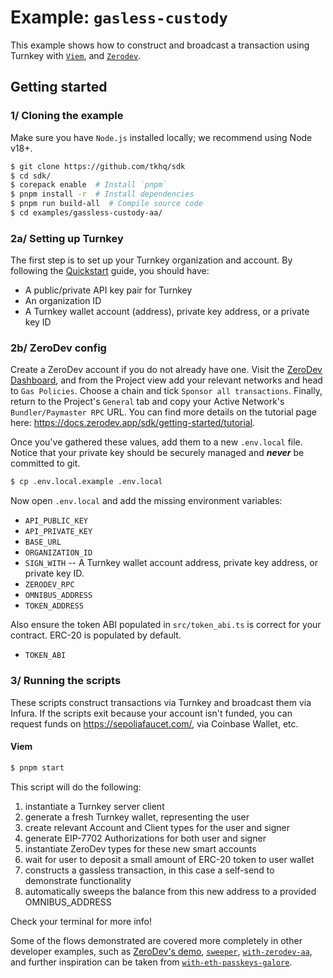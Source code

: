 # Example: `gasless-custody`

This example shows how to construct and broadcast a transaction using Turnkey with [`Viem`](https://viem.sh/docs/clients/wallet.html), and [`Zerodev`](https://docs.zerodev.app/sdk/getting-started/quickstart).

## Getting started

### 1/ Cloning the example

Make sure you have `Node.js` installed locally; we recommend using Node v18+.

```bash
$ git clone https://github.com/tkhq/sdk
$ cd sdk/
$ corepack enable  # Install `pnpm`
$ pnpm install -r  # Install dependencies
$ pnpm run build-all  # Compile source code
$ cd examples/gassless-custody-aa/
```

### 2a/ Setting up Turnkey

The first step is to set up your Turnkey organization and account. By following the [Quickstart](https://docs.turnkey.com/getting-started/quickstart) guide, you should have:

- A public/private API key pair for Turnkey
- An organization ID
- A Turnkey wallet account (address), private key address, or a private key ID


### 2b/ ZeroDev config

Create a ZeroDev account if you do not already have one. Visit the [ZeroDev Dashboard](https://dashboard.zerodev.app/), and from the Project view add your relevant networks and head to `Gas Policies`.
Choose a chain and tick `Sponsor all transactions`.
Finally, return to the Project's `General` tab and copy your Active Network's `Bundler/Paymaster RPC` URL.
You can find more details on the tutorial page here: https://docs.zerodev.app/sdk/getting-started/tutorial.

Once you've gathered these values, add them to a new `.env.local` file. Notice that your private key should be securely managed and **_never_** be committed to git.

```bash
$ cp .env.local.example .env.local
```

Now open `.env.local` and add the missing environment variables:

- `API_PUBLIC_KEY`
- `API_PRIVATE_KEY`
- `BASE_URL`
- `ORGANIZATION_ID`
- `SIGN_WITH` -- A Turnkey wallet account address, private key address, or private key ID. 
- `ZERODEV_RPC`
- `OMNIBUS_ADDRESS`
- `TOKEN_ADDRESS`

Also ensure the token ABI populated in `src/token_abi.ts` is correct for your contract. ERC-20 is populated by default.
- `TOKEN_ABI`

### 3/ Running the scripts

These scripts construct transactions via Turnkey and broadcast them via Infura. If the scripts exit because your account isn't funded, you can request funds on https://sepoliafaucet.com/, via Coinbase Wallet, etc.

#### Viem

```bash
$ pnpm start
```

This script will do the following:

1. instantiate a Turnkey server client
2. generate a fresh Turnkey wallet, representing the user
3. create relevant Account and Client types for the user and signer
4. generate EIP-7702 Authorizations for both user and signer
5. instantiate ZeroDev types for these new smart accounts
6. wait for user to deposit a small amount of ERC-20 token to user wallet
7. constructs a gassless transaction, in this case a self-send to demonstrate functionality
8. automatically sweeps the balance from this new address to a provided OMNIBUS_ADDRESS

Check your terminal for more info!

Some of the flows demonstrated are covered more completely in other developer examples, such as [ZeroDev's demo](https://7702.zerodev.app/turnkey),
 [`sweeper`](https://github.com/tkhq/sdk/tree/main/examples/sweeper), [`with-zerodev-aa`](https://github.com/tkhq/sdk/tree/main/examples/with-zerodev-aa), and further inspiration can be taken from [`with-eth-passkeys-galore`](https://github.com/tkhq/sdk/tree/main/examples/with-eth-passkeys-galore).